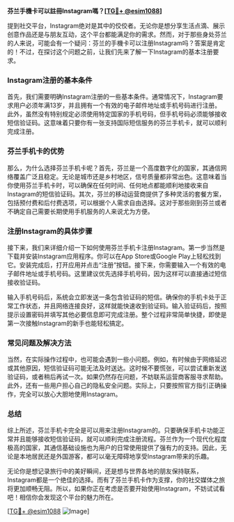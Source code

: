 **芬兰手機卡可以註冊Instagram嗎？[[TG💪+ @esim1088](https://t.me/s/esim1088)]**

提到社交平台，Instagram绝对是其中的佼佼者。无论你是想分享生活点滴、展示创意作品还是与朋友互动，这个平台都能满足你的需求。然而，对于那些身处芬兰的人来说，可能会有一个疑问：芬兰的手機卡可以注册Instagram吗？答案是肯定的！不过，在探讨这个问题之前，让我们先来了解一下Instagram的基本注册要求。

### Instagram注册的基本条件

首先，我们需要明确Instagram注册的一些基本条件。通常情况下，Instagram要求用户必须年满13岁，并且拥有一个有效的电子邮件地址或手机号码进行注册。此外，虽然没有特别规定必须使用特定国家的手机号码，但手机号码必须能够接收短信验证码。这意味着只要你有一张支持国际短信服务的芬兰手机卡，就可以顺利完成注册。

### 芬兰手机卡的优势

那么，为什么选择芬兰手机卡呢？首先，芬兰是一个高度数字化的国家，其通信网络覆盖广泛且稳定。无论是城市还是乡村地区，信号质量都非常出色。这意味着当你使用芬兰手机卡时，可以确保在任何时间、任何地点都能顺利地接收来自Instagram的短信验证码。其次，芬兰的移动运营商提供了多种灵活的套餐方案，包括预付费和后付费选项，可以根据个人需求自由选择。这对于那些刚到芬兰或者不确定自己需要长期使用手机服务的人来说尤为方便。

### 注册Instagram的具体步骤

接下来，我们来详细介绍一下如何使用芬兰手机卡注册Instagram。第一步当然是下载并安装Instagram应用程序。你可以在App Store或Google Play上轻松找到它。安装完成后，打开应用并点击“注册”按钮。接下来，你需要输入一个有效的电子邮件地址或手机号码。这里建议优先选择手机号码，因为这样可以直接通过短信接收验证码。

输入手机号码后，系统会立即发送一条包含验证码的短信。确保你的手机卡处于正常工作状态，并且网络连接良好，这样就能快速收到验证码。输入验证码后，按照提示设置密码并填写其他必要信息即可完成注册。整个过程非常简单快捷，即使是第一次接触Instagram的新手也能轻松搞定。

### 常见问题及解决方法

当然，在实际操作过程中，也可能会遇到一些小问题。例如，有时候由于网络延迟或其他原因，短信验证码可能无法及时送达。这时候不要慌张，可以尝试重新发送验证码，或者稍后再试一次。如果仍然存在问题，不妨联系运营商客服寻求帮助。此外，还有一些用户担心自己的隐私安全问题。实际上，只要按照官方指引正确操作，完全可以放心大胆地使用Instagram。

### 总结

综上所述，芬兰手机卡完全是可以用来注册Instagram的。只要确保手机卡功能正常并且能够接收短信验证码，就可以顺利完成注册流程。芬兰作为一个现代化程度极高的国家，其通信基础设施也为用户的日常使用提供了强有力的支持。因此，无论是本地居民还是外国游客，都可以毫无障碍地享受Instagram带来的乐趣。

无论你是想记录旅行中的美好瞬间，还是想与世界各地的朋友保持联系，Instagram都是一个绝佳的选择。而有了芬兰手机卡作为支撑，你的社交媒体之旅将更加顺畅无阻。所以，如果你正在考虑是否要开始使用Instagram，不妨试试看吧！相信你会发现这个平台的魅力所在。

[[TG💪+ @esim1088](https://t.me/s/esim1088) ![Image](https://i.postimg.cc/4NQfJmqS/Snipaste-2025-05-13-00-14-12.png)]